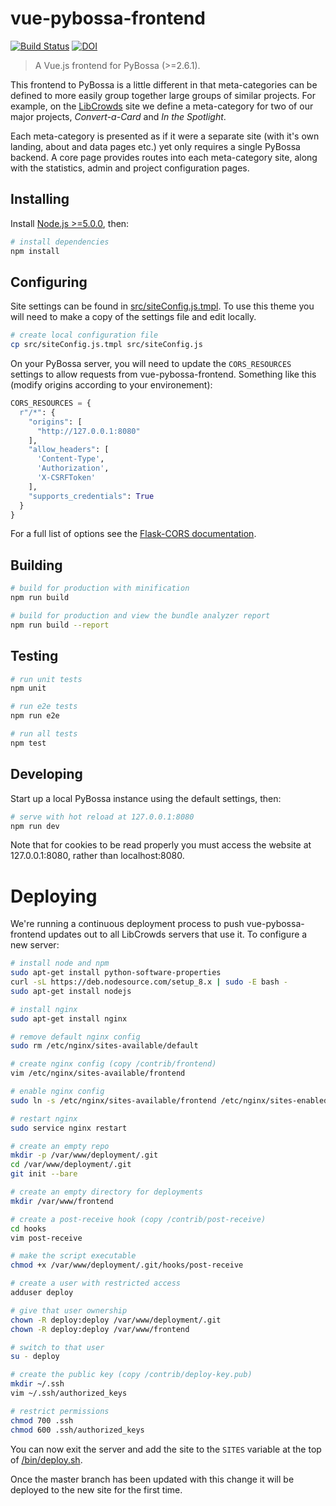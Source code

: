 # vue-pybossa-frontend

[![Build Status](https://travis-ci.org/LibCrowds/vue-pybossa-frontend.svg?branch=master)](https://travis-ci.org/LibCrowds/vue-pybossa-frontend)
[![DOI](https://zenodo.org/badge/92406558.svg)](https://zenodo.org/badge/latestdoi/92406558)

> A Vue.js frontend for PyBossa (>=2.6.1).

This frontend to PyBossa is a little different in that meta-categories can be
defined to more easily group together large groups of similar projects. For
example, on the [LibCrowds](www.libcrowds.com) site we define a meta-category for
two of our major projects, *Convert-a-Card* and *In the Spotlight*.

Each meta-category is presented as if it were a separate site (with it's own
landing, about and data pages etc.) yet only requires a single PyBossa backend.
A core page provides routes into each meta-category site, along with the
statistics, admin and project configuration pages.

## Installing

Install [Node.js >=5.0.0](https://nodejs.org/en/), then:

``` bash
# install dependencies
npm install
```

## Configuring

Site settings can be found in [src/siteConfig.js.tmpl](src/siteConfig.js.tmpl).
To use this theme you will need to make a copy of the settings file and edit locally.

``` bash
# create local configuration file
cp src/siteConfig.js.tmpl src/siteConfig.js
```

On your PyBossa server, you will need to update the `CORS_RESOURCES` settings
to allow requests from vue-pybossa-frontend. Something like this (modify
origins according to your environement):

``` python
CORS_RESOURCES = {
  r"/*": {
    "origins": [
      "http://127.0.0.1:8080"
    ],
    "allow_headers": [
      'Content-Type',
      'Authorization',
      'X-CSRFToken'
    ],
    "supports_credentials": True
  }
}
```

For a full list of options see the
[Flask-CORS documentation](https://flask-cors.readthedocs.io/en/latest/).


## Building

``` bash
# build for production with minification
npm run build

# build for production and view the bundle analyzer report
npm run build --report
```

## Testing

``` bash
# run unit tests
npm unit

# run e2e tests
npm run e2e

# run all tests
npm test
```

## Developing

Start up a local PyBossa instance using the default settings, then:

``` bash
# serve with hot reload at 127.0.0.1:8080
npm run dev
```

Note that for cookies to be read properly you must access the website at
127.0.0.1:8080, rather than localhost:8080.

# Deploying

We're running a continuous deployment process to push vue-pybossa-frontend
updates out to all LibCrowds servers that use it. To configure a new server:

``` bash
# install node and npm
sudo apt-get install python-software-properties
curl -sL https://deb.nodesource.com/setup_8.x | sudo -E bash -
sudo apt-get install nodejs

# install nginx
sudo apt-get install nginx

# remove default nginx config
sudo rm /etc/nginx/sites-available/default

# create nginx config (copy /contrib/frontend)
vim /etc/nginx/sites-available/frontend

# enable nginx config
sudo ln -s /etc/nginx/sites-available/frontend /etc/nginx/sites-enabled/frontend

# restart nginx
sudo service nginx restart

# create an empty repo
mkdir -p /var/www/deployment/.git
cd /var/www/deployment/.git
git init --bare

# create an empty directory for deployments
mkdir /var/www/frontend

# create a post-receive hook (copy /contrib/post-receive)
cd hooks
vim post-receive

# make the script executable
chmod +x /var/www/deployment/.git/hooks/post-receive

# create a user with restricted access
adduser deploy

# give that user ownership
chown -R deploy:deploy /var/www/deployment/.git
chown -R deploy:deploy /var/www/frontend

# switch to that user
su - deploy

# create the public key (copy /contrib/deploy-key.pub)
mkdir ~/.ssh
vim ~/.ssh/authorized_keys

# restrict permissions
chmod 700 .ssh
chmod 600 .ssh/authorized_keys
```

You can now exit the server and add the site to the `SITES` variable at the
top of [/bin/deploy.sh](/bin/deploy.sh).

Once the master branch has been updated with this change it will be deployed to
the new site for the first time.
